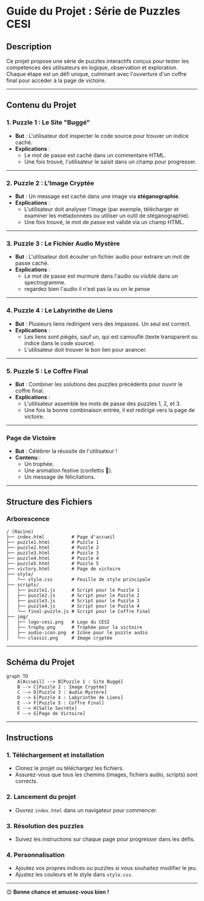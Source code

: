 # Guide du Projet : Série de Puzzles CESI

## Description

Ce projet propose une série de puzzles interactifs conçus pour tester les compétences des utilisateurs en logique, observation et exploration. Chaque étape est un défi unique, culminant avec l'ouverture d'un coffre final pour accéder à la page de victoire.

---

## Contenu du Projet

### 1. **Puzzle 1 : Le Site "Buggé"**

- **But** : L'utilisateur doit inspecter le code source pour trouver un indice caché.
- **Explications** :
  - Le mot de passe est caché dans un commentaire HTML.
  - Une fois trouvé, l'utilisateur le saisit dans un champ pour progresser.

---

### 2. **Puzzle 2 : L'Image Cryptée**

- **But** : Un message est caché dans une image via **stéganographie**.
- **Explications** :
  - L'utilisateur doit analyser l'image (par exemple, télécharger et examiner les métadonnées ou utiliser un outil de stéganographie).
  - Une fois trouvé, le mot de passe est validé via un champ HTML.

---

### 3. **Puzzle 3 : Le Fichier Audio Mystère**

- **But** : L'utilisateur doit écouter un fichier audio pour extraire un mot de passe caché.
- **Explications** :
  - Le mot de passe est murmuré dans l'audio ou visible dans un spectrogramme.
  - regardez bien l'audio il n'est pas la ou on le pense

---

### 4. **Puzzle 4 : Le Labyrinthe de Liens**

- **But** : Plusieurs liens redirigent vers des impasses. Un seul est correct.
- **Explications** :
  - Les liens sont piégés, sauf un, qui est camouflé (texte transparent ou indice dans le code source).
  - L'utilisateur doit trouver le bon lien pour avancer.

---

### 5. **Puzzle 5 : Le Coffre Final**

- **But** : Combiner les solutions des puzzles précédents pour ouvrir le coffre final.
- **Explications** :
  - L'utilisateur assemble les mots de passe des puzzles 1, 2, et 3.
  - Une fois la bonne combinaison entrée, il est redirigé vers la page de victoire.

---

### **Page de Victoire**

- **But** : Célébrer la réussite de l'utilisateur !
- **Contenu** :
  - Un trophée.
  - Une animation festive (confettis 🎉).
  - Un message de félicitations.

---

## Structure des Fichiers

### **Arborescence**

```
/ (Racine)
├── index.html          # Page d'accueil
├── puzzle1.html        # Puzzle 1
├── puzzle2.html        # Puzzle 2
├── puzzle3.html        # Puzzle 3
├── puzzle4.html        # Puzzle 4
├── puzzle5.html        # Puzzle 5
├── victory.html        # Page de victoire
├── style/
│   └── style.css       # Feuille de style principale
├── scripts/
│   ├── puzzle1.js      # Script pour le Puzzle 1
│   ├── puzzle2.js      # Script pour le Puzzle 2
│   ├── puzzle3.js      # Script pour le Puzzle 3
│   ├── puzzle4.js      # Script pour le Puzzle 4
│   └── final-puzzle.js # Script pour le Coffre Final
├── img/
│   ├── logo-cesi.png   # Logo du CESI
│   ├── trophy.png      # Trophée pour la victoire
│   ├── audio-icon.png  # Icône pour le puzzle audio
│   └── classic.png     # Image cryptée

```

---

## Schéma du Projet

```mermaid
graph TD
    A[Accueil] --> B[Puzzle 1 : Site Buggé]
    B --> C[Puzzle 2 : Image Cryptée]
    C --> D[Puzzle 3 : Audio Mystère]
    D --> E[Puzzle 4 : Labyrinthe de Liens]
    E --> F[Puzzle 5 : Coffre Final]
    E --> H[Salle Secrète]
    F --> G[Page de Victoire]
```

---

## Instructions

### 1. **Téléchargement et installation**

- Clonez le projet ou téléchargez les fichiers.
- Assurez-vous que tous les chemins (images, fichiers audio, scripts) sont corrects.

### 2. **Lancement du projet**

- Ouvrez `index.html` dans un navigateur pour commencer.

### 3. **Résolution des puzzles**

- Suivez les instructions sur chaque page pour progresser dans les défis.

### 4. **Personnalisation**

- Ajoutez vos propres indices ou puzzles si vous souhaitez modifier le jeu.
- Ajustez les couleurs et le style dans `style.css`.

---

😊 **Bonne chance et amusez-vous bien !**
